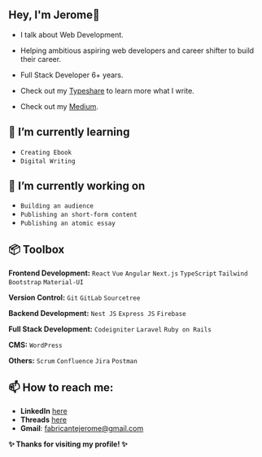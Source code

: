 ## Hey, I'm Jerome👋
 - I talk about Web Development.
 - Helping ambitious aspiring web developers and career shifter to build their career.
 - Full Stack Developer 6+ years.

 - Check out my [Typeshare](https://typeshare.co/jeromefabricante) to learn more what I write.
 - Check out my [Medium](https://medium.com/@jeromejfabricante).

## 🌱 I’m currently learning
 - `Creating Ebook`
 - `Digital Writing`


## 🔭 I’m currently working on
 - `Building an audience`
 - `Publishing an short-form content`
 - `Publishing an atomic essay`

## 📦 Toolbox

**Frontend Development:** `React` `Vue` `Angular` `Next.js` `TypeScript` `Tailwind` `Bootstrap` `Material-UI`

**Version Control:** `Git` `GitLab` `Sourcetree`

**Backend Development:** `Nest JS` `Express JS` `Firebase`

**Full Stack Development:** `Codeigniter` `Laravel` `Ruby on Rails`

**CMS:** `WordPress` 

**Others:** `Scrum` `Confluence` `Jira` `Postman`

## 📫 How to reach me:
 - **LinkedIn** [here](https://www.linkedin.com/in/jerome-fabricante-%F0%9F%9A%A2-a55a9a137/)
 - **Threads** [here](https://www.threads.net/@jeromejfabricante)
 - **Gmail**: fabricantejerome@gmail.com

**✨ Thanks for visiting my profile! ✨**
<!--
**fabricantejerome/fabricantejerome** is a ✨ _special_ ✨ repository because its `README.md` (this file) appears on your GitHub profile.

Here are some ideas to get you started:

- 🔭 I’m currently working on ...
- 🌱 I’m currently learning ...
- 👯 I’m looking to collaborate on ...
- 🤔 I’m looking for help with ...
- 💬 Ask me about ...
- 📫 How to reach me: ...
- 😄 Pronouns: ...
- ⚡ Fun fact: ...
-->

